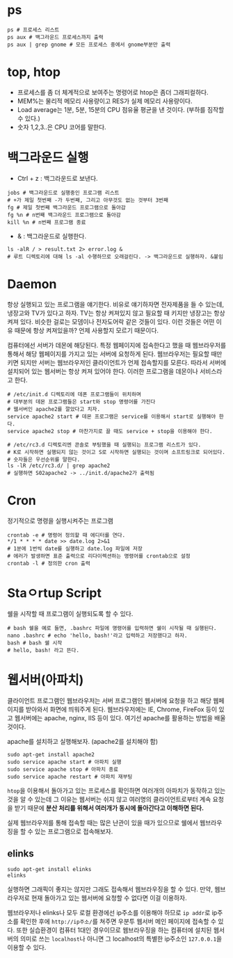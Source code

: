 # ps

```shell
ps # 프로세스 리스트
ps aux # 백그라운드 프로세스까지 출력
ps aux | grep gnome # 모든 프로세스 중에서 gnome부분만 출력
```

# top, htop

* 프로세스를 좀 더 체계적으로 보여주는 명령어로 htop은 좀더 그래피컬하다.
* MEM%는 물리적 메모리 사용량이고 RES가 실제 메모리 사용량이다.
* Load average는 1분, 5분, 15분의 CPU 점유율 평균을 낸 것이다. (부하를 짐작할 수 있다.)
* 숫자 1,2,3..은 CPU 코어를 말한다.

# 백그라운드 실행

* Ctrl + z : 백그라운드로 보낸다.

```shell
jobs # 백그라운드로 실행중인 프로그램 리스트
# +가 제일 첫번째 -가 두번째, 그리고 아무것도 없는 것부터 3번째
fg # 제일 첫번째 백그라운드 프로그램으로 돌아감
fg %n # n번째 백그라운드 프로그램으로 돌아감
kill %n # n번째 프로그램 종료
```

* & : 백그라운드로 실행한다.

```shell
ls -alR / > result.txt 2> error.log &
# 루트 디렉토리에 대해 ls -al 수행하므로 오래걸린다. -> 백그라운드로 실행하자. &붙임
```

# Daemon

항상 실행되고 있는 프로그램을 얘기한다. 비유로 얘기하자면 전자제품을 들 수 있는데, 냉장고와 TV가 있다고 하자. TV는 항상 켜져있지 않고 필요할 때 키지만 냉장고는 항상 켜져 있다. 비슷한 걸로는 모뎀이나 전자도어락 같은 것들이 있다. 이런 것들은 어떤 이유 때문에 항상 켜져있을까? 언제 사용할지 모르기 때문이다.

컴퓨터에선 서버가 데몬에 해당된다. 특정 웹페이지에 접속한다고 했을 때 웹브라우저를 통해서 해당 웹페이지를 가지고 있는 서버에 요청하게 된다. 웹브라우저는 필요할 때만 키면 되지만 서버는 웹브라우저인 클라이언트가 언제 접속할지를 모른다. 따라서 서버에 설치되어 있는 웹서버는 항상 켜져 있어야 한다. 이러한 프로그램을 데몬이나 서비스라고 한다.

```shell
# /etc/init.d 디렉토리에 데폰 프로그램들이 위치하며
# 대부분의 데몬 프로그램들은 start와 stop 명령어를 가진다
# 웹서버인 apache2를 깔았다고 치자.
service apache2 start # 데몬 프로그램은 service를 이용해서 start로 실행해야 한다.
service apache2 stop # 마찬가지로 끌 때도 service + stop을 이용해야 한다.

# /etc/rc3.d 디렉토리엔 콘솔로 부팅했을 때 실행되는 프로그램 리스트가 있다.
# K로 시작하면 실행되지 않는 것이고 S로 시작하면 실행되는 것이며 소프트링크로 되어있다.
# 숫자들은 우선순위를 말한다.
ls -lR /etc/rc3.d/ | grep apache2
# 실행하면 S02apache2 -> ../init.d/apache2가 출력됨
```

# Cron

정기적으로 명령을 실행시켜주는 프로그램

```shell
crontab -e # 명령어 정의할 때 에디터를 연다.
*/1 * * * * date >> date.log 2>&1
# 1분에 1번씩 date를 실행하고 date.log 파일에 저장 
# 에러가 발생하면 표준 출력으로 리다이렉션하는 명령어를 crontab으로 설정
crontab -l # 정의한 cron 출력
```

# Staㅇrtup Script

쉘을 시작할 때 프로그램이 실행되도록 할 수 있다.

```shell
# bash 쉘을 예로 들면, .bashrc 파일에 명령어를 입력하면 쉘이 시작될 때 실행된다.
nano .bashrc # echo 'hello, bash!'라고 입력하고 저장했다고 하자.
bash # bash 쉘 시작
# hello, bash! 라고 뜬다.
```

# 웹서버(아파치)

클라이언트 프로그램인 웹브라우저는 서버 프로그램인 웹서버에 요청을 하고 해당 웹페이지를 받아와서 화면에 띄워주게 된다. 웹브라우저에는 IE, Chrome, FireFox 등이 있고 웹서버에는 apache, nginx, IIS 등이 있다. 여기선 apache를 활용하는 방법을 배울 것이다.

apache를 설치하고 실행해보자. (apache2를 설치해야 함)

```shell
sudo apt-get install apache2
sudo service apache start # 아파치 실행
sudo service apache stop # 아파치 종료
sudo service apache restart # 아파치 재부팅
```

`htop`을 이용해서 돌아가고 있는 프로세스를 확인하면 여러개의 아파치가 동작하고 있는 것을 알 수 있는데 그 이유는 웹서버는 쉬지 않고 여러명의 클라이언트로부터 계속 요청을 받기 때문에 **분산 처리를 위해서 여러개가 동시에 돌아간다고 이해하면 된다.**

실제 웹브라우저를 통해 접속할 때는 많은 난관이 있을 때가 있으므로 쉘에서 웹브라우징을 할 수 있는 프로그램으로 접속해보자.

## elinks

```shell
sudo apt-get install elinks
elinks
```

실행하면 그래픽이 좋지는 않지만 그래도 접속해서 웹브라우징을 할 수 있다. 만약, 웹브라우저로 현재 돌아가고 있는 웹서버에 요청할 수 없다면 이걸 이용하자.

웹브라우저나 elinks나 모두 로컬 환경에선 ip주소를 이용해야 하므로 `ip addr`로 ip주소를 확인한 후에 `http://ip주소/`를 쳐주면 우분투 웹서버 메인 페이지에 접속할 수 있다. 또한 실습환경이 컴퓨터 1대인 경우이므로 웹브라우징을 하는 컴퓨터에 설치된 웹서버의 의미로 쓰는 `localhost`나 아니면 그 localhost의 특별한 ip주소인 `127.0.0.1`을 이용할 수 있다.